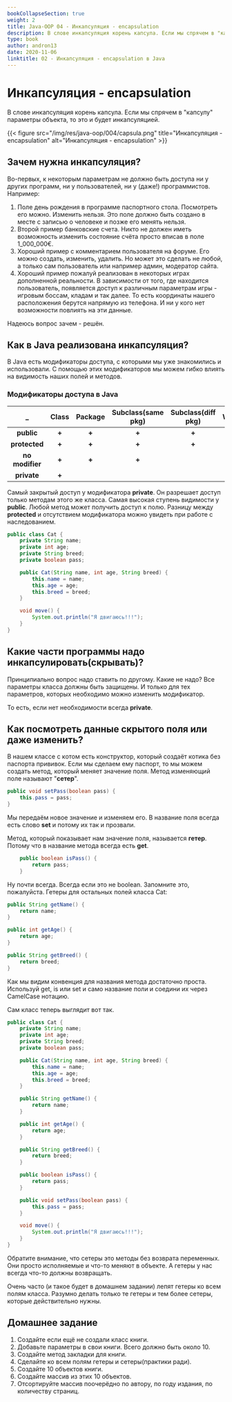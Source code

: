 ```yaml
---
bookCollapseSection: true
weight: 2
title: Java-OOP 04 - Инкапсуляция - encapsulation
description: В слове инкапсуляция корень капсула. Если мы спрячем в "капсулу" параметры объекта, то это и будет инкапсуляцией... Введение в объектно-ориентированное программирование на Java. Курс разработан в 2020 году.
type: book 
author: andron13
date: 2020-11-06
linktitle: 02 - Инкапсуляция - encapsulation в Java
---
```


# Инкапсуляция - encapsulation

В слове инкапсуляция корень капсула. Если мы спрячем в "капсулу" параметры объекта, то это и будет инкапсуляцией. 

{{< figure src="/img/res/java-oop/004/capsula.png" title="Инкапсуляция - encapsulation" alt="Инкапсуляция - encapsulation" >}}

## Зачем нужна инкапсуляция?

Во-первых, к некоторым параметрам не должно быть доступа ни у других программ, ни у пользователей, ни у (даже!) программистов. Например:

 1. Поле день рождения в программе паспортного стола. Посмотреть его можно. Изменить нельзя. Это поле должно быть создано в месте с записью о человеке и позже его менять нельзя. 
 2. Второй пример банковские счета. Никто не должен иметь возможность изменить состояние счёта просто вписав в поле 1_000_000€.
 3. Хороший пример с комментарием пользователя на форуме. Его можно создать, изменить, удалить. Но может это сделать не любой, а только сам пользователь или например админ, модератор сайта. 
 4. Хороший пример пожалуй реализован в некоторых играх дополненной реальности. В зависимости от того, где находится пользователь, появляется доступ к различным параметрам игры - игровым боссам, кладам и так далее. То есть координаты нашего расположения берутся напрямую из телефона. И ни у кого нет возможности повлиять на эти данные. 
 
Надеюсь вопрос зачем - решён. 

## Как в Java реализована инкапсуляция?

В Java есть модификаторы доступа, с которыми мы уже знакомились и использовали. С помощью этих модификаторов мы можем гибко влиять на видимость наших полей и методов. 

### Модификаторы доступа в Java

|_| Class |Package| Subclass(same pkg)|Subclass(diff pkg)|World|
|:----:| :----: |:----:|:----: |:----:|:----:|
|**public**|**+**|**+**|**+**|**+**|**+**|
|**protected**| **+**|**+**|**+**|**+**||
|**no modifier**| **+**|**+**|**+**|||
|**private**| **+**|||||

Самый закрытый доступ у модификатора **private**. Он разрешает доступ только методам этого же класса.
Самая высокая ступень видимости у **public**. Любой метод может получить доступ к полю.
Разницу между **protected** и отсутствием модификатора можно увидеть при работе с наследованием. 

```Java
public class Cat {
    private String name;
    private int age;
    private String breed;
    private boolean pass;

    public Cat(String name, int age, String breed) {
        this.name = name;
        this.age = age;
        this.breed = breed;
    }

    void move() {
        System.out.println("Я двигаюсь!!!");
    }
}
```

## Какие части программы надо инкапсулировать(скрывать)?

Принципиально вопрос надо ставить по другому. Какие не надо?
Все параметры класса должны быть защищены. И только для тех параметров, которых необходимо можно изменить модификатор. 

То есть, если нет необходимости всегда **private**. 

##  Как посмотреть данные скрытого поля или даже изменить?

В нашем классе с котом есть конструктор, который создаёт котика без паспорта прививок. Если мы сделаем ему паспорт, то мы можем создать метод, который меняет значение поля. Метод изменяющий поле называют "**сетер**". 
```Java
public void setPass(boolean pass) {
    this.pass = pass;
}
```

Мы передаём новое значение и изменяем его. В название поля всегда есть слово **set** и потому их так и прозвали. 

Метод, который показывает нам значение поля, называется **гетер**. Потому что в название метода всегда есть **get**.

```Java 
    public boolean isPass() {
        return pass;
    }
```

Ну почти всегда. Всегда если это не boolean. Запомните это, пожалуйста. Гетеры для остальных полей класса Cat:

```Java
public String getName() {
    return name;
}

public int getAge() {
    return age;
}

public String getBreed() {
    return breed;
} 
```

Как мы видим конвенция для названия метода достаточно проста. Используй get, is или set и само название поли и соедини их через CamelCase нотацию. 

Сам класс теперь выглядит вот так.

```Java
public class Cat {
    private String name;
    private int age;
    private String breed;
    private boolean pass;

    public Cat(String name, int age, String breed) {
        this.name = name;
        this.age = age;
        this.breed = breed;
    }

    public String getName() {
        return name;
    }

    public int getAge() {
        return age;
    }

    public String getBreed() {
        return breed;
    }

    public boolean isPass() {
        return pass;
    }

    public void setPass(boolean pass) {
        this.pass = pass;
    }

    void move() {
        System.out.println("Я двигаюсь!!!");
    }
}
```

Обратите внимание, что сетеры это методы без возврата переменных. Они просто исполняемые и что-то меняют в объекте. А гетеры у нас всегда что-то должны возвращать. 

Очень часто (и такое будет в домашнем задании) лепят гетеры ко всем полям класса. Разумно делать только те гетеры и тем более сетеры, которые действительно нужны.

## Домашнее задание

1. Создайте если ещё не создали класс книги. 
2. Добавьте параметры в свои книги. Всего должно быть около 10. 
3. Создайте метод закладки для книги. 
4. Сделайте ко всем полям гетеры и сетеры(практики ради).
5. Создайте 10 объектов книги.
6. Создайте массив из этих 10 объектов.
7. Отсортируйте массив поочерёдно по автору, по году издания, по количеству страниц. 
